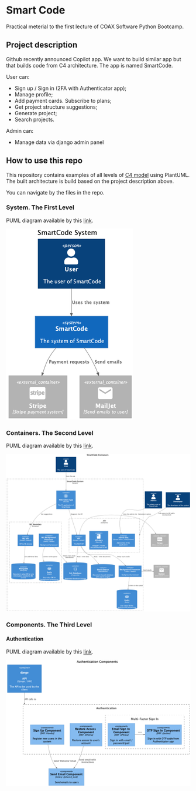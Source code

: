 # Smart Code

Practical meterial to the first lecture of COAX Software Python Bootcamp.

## Project description

Github recently announced Copilot app. We want to build similar app but that builds code from C4 architecture.
The app is named SmartCode.

User can:

* Sign up / Sign in (2FA with Authenticator app);
* Manage profile;
* Add payment cards. Subscribe to plans;
* Get project structure suggestions;
* Generate project;
* Search projects.

Admin can:

* Manage data via django admin panel

## How to use this repo

This repository contains examples of all levels of [C4 model](https://c4model.com/) using PlantUML. The built architecture is build based on the project description above.

You can navigate by the files in the repo.

### System. The First Level

PUML diagram available by this [link](system.wsd).

![img](images/png/system.png)

### Containers. The Second Level

PUML diagram available by this [link](containers.wsd).

![img](images/png/containers.png)

### Components. The Third Level

#### Authentication

PUML diagram available by this [link](components/authentication.wsd).

![img](images/components/authentication/png/authentication_components.png)